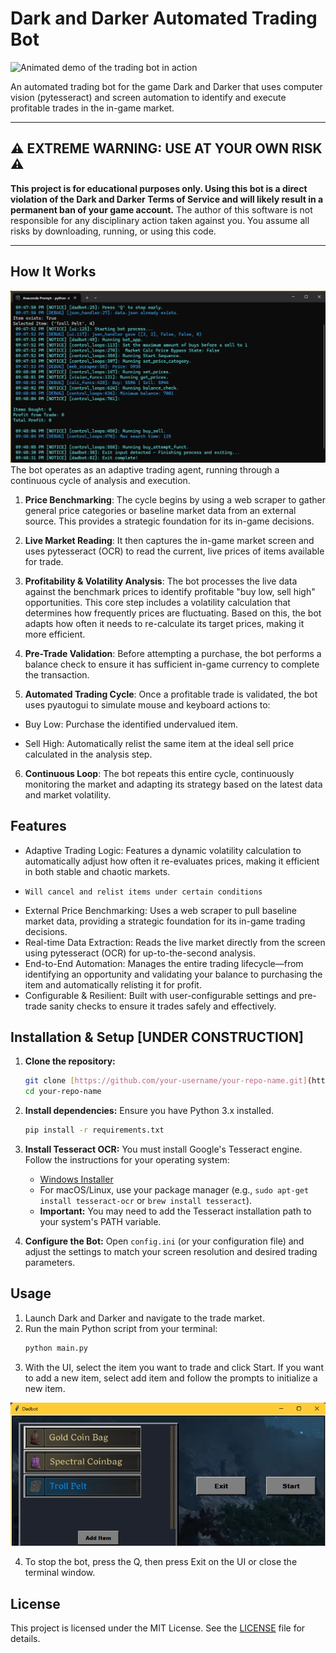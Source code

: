 # Dark and Darker Automated Trading Bot

![Animated demo of the trading bot in action](assets/demo.gif)

An automated trading bot for the game Dark and Darker that uses computer vision (pytesseract) and screen automation to identify and execute profitable trades in the in-game market.

***

## ⚠️ EXTREME WARNING: USE AT YOUR OWN RISK ⚠️

**This project is for educational purposes only. Using this bot is a direct violation of the Dark and Darker Terms of Service and will likely result in a permanent ban of your game account.** The author of this software is not responsible for any disciplinary action taken against you. You assume all risks by downloading, running, or using this code.

***

## How It Works
![Static screenshot of console on startup](assets/console_shot.png)
The bot operates as an adaptive trading agent, running through a continuous cycle of analysis and execution.

1. **Price Benchmarking**: The cycle begins by using a web scraper to gather general price categories or baseline market data from an external source. This provides a strategic foundation for its in-game decisions.

2. **Live Market Reading**: It then captures the in-game market screen and uses pytesseract (OCR) to read the current, live prices of items available for trade.

3. **Profitability & Volatility Analysis**: The bot processes the live data against the benchmark prices to identify profitable "buy low, sell high" opportunities. This core step includes a volatility calculation that determines how frequently prices are fluctuating. Based on this, the bot adapts how often it needs to re-calculate its target prices, making it more efficient.

4. **Pre-Trade Validation**: Before attempting a purchase, the bot performs a balance check to ensure it has sufficient in-game currency to complete the transaction.

5. **Automated Trading Cycle**: Once a profitable trade is validated, the bot uses pyautogui to simulate mouse and keyboard actions to:

- Buy Low: Purchase the identified undervalued item.

- Sell High: Automatically relist the same item at the ideal sell price calculated in the analysis step.

6. **Continuous Loop**: The bot repeats this entire cycle, continuously monitoring the market and adapting its strategy based on the latest data and market volatility.

## Features

* Adaptive Trading Logic: Features a dynamic volatility calculation to automatically adjust how often it re-evaluates prices, making it efficient in both stable and chaotic markets.
*     Will cancel and relist items under certain conditions
* External Price Benchmarking: Uses a web scraper to pull baseline market data, providing a strategic foundation for its in-game trading decisions.
* Real-time Data Extraction: Reads the live market directly from the screen using pytesseract (OCR) for up-to-the-second analysis.
* End-to-End Automation: Manages the entire trading lifecycle—from identifying an opportunity and validating your balance to purchasing the item and automatically relisting it for profit.
* Configurable & Resilient: Built with user-configurable settings and pre-trade sanity checks to ensure it trades safely and effectively.

## Installation & Setup [UNDER CONSTRUCTION]

1.  **Clone the repository:**
    ```bash
    git clone [https://github.com/your-username/your-repo-name.git](https://github.com/your-username/your-repo-name.git)
    cd your-repo-name
    ```
2.  **Install dependencies:** Ensure you have Python 3.x installed.
    ```bash
    pip install -r requirements.txt
    ```
3.  **Install Tesseract OCR:** You must install Google's Tesseract engine. Follow the instructions for your operating system:
    * [Windows Installer](https://github.com/UB-Mannheim/tesseract/wiki)
    * For macOS/Linux, use your package manager (e.g., `sudo apt-get install tesseract-ocr` or `brew install tesseract`).
    * **Important:** You may need to add the Tesseract installation path to your system's PATH variable.

4.  **Configure the Bot:** Open `config.ini` (or your configuration file) and adjust the settings to match your screen resolution and desired trading parameters.

## Usage

1.  Launch Dark and Darker and navigate to the trade market.
2.  Run the main Python script from your terminal:
    ```bash
    python main.py
    ```
3.  With the UI, select the item you want to trade and click Start. If you want to add a new item, select add item and follow the prompts to initialize a new item.

![Static screenshot of UI](assets/ui_shot.png)

4.  To stop the bot, press the Q, then press Exit on the UI or close the terminal window.

## License

This project is licensed under the MIT License. See the [LICENSE](LICENSE) file for details.


